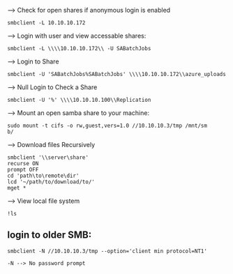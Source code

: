 --> Check for open shares if anonymous login is enabled

```
smbclient -L 10.10.10.172
```

--> Login with user and view accessable shares:

```
smbclient -L \\\\10.10.10.172\\ -U SABatchJobs
```

--> Login to Share

```
smbclient -U 'SABatchJobs%SABatchJobs' \\\\10.10.10.172\\azure_uploads
```

--> Null Login to Check a Share

```
smbclient -U '%' \\\\10.10.10.100\\Replication
```

--> Mount an open samba share to your machine:

```
sudo mount -t cifs -o rw,guest,vers=1.0 //10.10.10.3/tmp /mnt/sm
b/
```

--> Download files Recursively

```
smbclient '\\server\share'
recurse ON
prompt OFF
cd 'path\to\remote\dir'
lcd '~/path/to/download/to/'
mget *
```

--> View local file system

```
!ls
```

## login to older SMB:

```
smbclient -N //10.10.10.3/tmp --option='client min protocol=NT1'

-N --> No password prompt
```